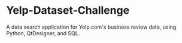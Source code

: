 # Yelp-Dataset-Challenge
A data search application for Yelp.com's business review data, using Python, QtDesigner, and SQL.

